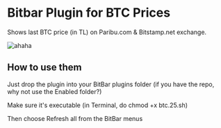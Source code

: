 # Bitbar Plugin for BTC Prices

Shows last BTC price (in TL) on Paribu.com & Bitstamp.net exchange.


![ahaha](https://image.ibb.co/cggRS6/Screen_Shot_2017_12_22_at_17_52_55.png)


## How to use them

Just drop the plugin into your BitBar plugins folder (if you have the repo, why not use the Enabled folder?)

Make sure it's executable (in Terminal, do chmod +x btc.25.sh)

Then choose Refresh all from the BitBar menus


